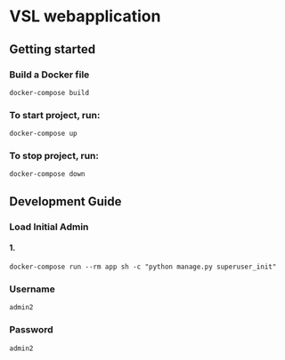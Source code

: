 # VSL webapplication

## Getting started

### Build a Docker file

```
docker-compose build
```

### To start project, run:

```
docker-compose up
```

### To stop project, run:

```
docker-compose down
```

## Development Guide

### Load Initial Admin

#### 1.

```
docker-compose run --rm app sh -c "python manage.py superuser_init"
```

### Username

```
admin2

```

### Password

```
admin2

```
